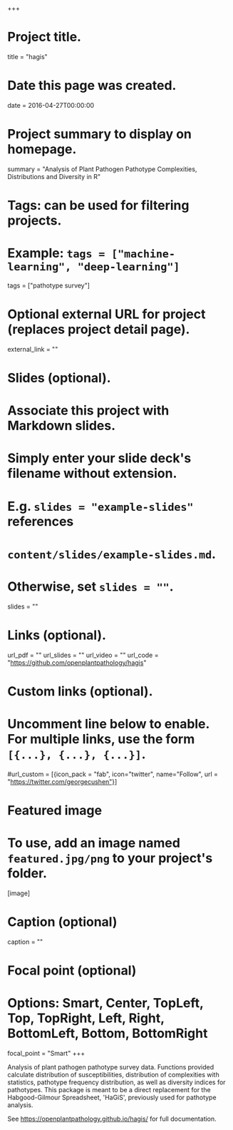 +++
# Project title.
title = "hagis"

# Date this page was created.
date = 2016-04-27T00:00:00

# Project summary to display on homepage.
summary = "Analysis of Plant Pathogen Pathotype Complexities, Distributions and Diversity in R"

# Tags: can be used for filtering projects.
# Example: `tags = ["machine-learning", "deep-learning"]`
tags = ["pathotype survey"]

# Optional external URL for project (replaces project detail page).
external_link = ""

# Slides (optional).
#   Associate this project with Markdown slides.
#   Simply enter your slide deck's filename without extension.
#   E.g. `slides = "example-slides"` references 
#   `content/slides/example-slides.md`.
#   Otherwise, set `slides = ""`.
slides = ""

# Links (optional).
url_pdf = ""
url_slides = ""
url_video = ""
url_code = "https://github.com/openplantpathology/hagis"

# Custom links (optional).
#   Uncomment line below to enable. For multiple links, use the form `[{...}, {...}, {...}]`.
#url_custom = [{icon_pack = "fab", icon="twitter", name="Follow", url = "https://twitter.com/georgecushen"}]

# Featured image
# To use, add an image named `featured.jpg/png` to your project's folder. 
[image]
  # Caption (optional)
  caption = ""
  
  # Focal point (optional)
  # Options: Smart, Center, TopLeft, Top, TopRight, Left, Right, BottomLeft, Bottom, BottomRight
  focal_point = "Smart"
+++

Analysis of plant pathogen pathotype survey data.  Functions   provided calculate distribution of susceptibilities, distribution of complexities with statistics, pathotype frequency distribution, as well as diversity indices for pathotypes.  This package is meant to be a direct replacement for the Habgood-Gilmour Spreadsheet, 'HaGiS', previously used for pathotype analysis.

See <https://openplantpathology.github.io/hagis/> for full documentation.
